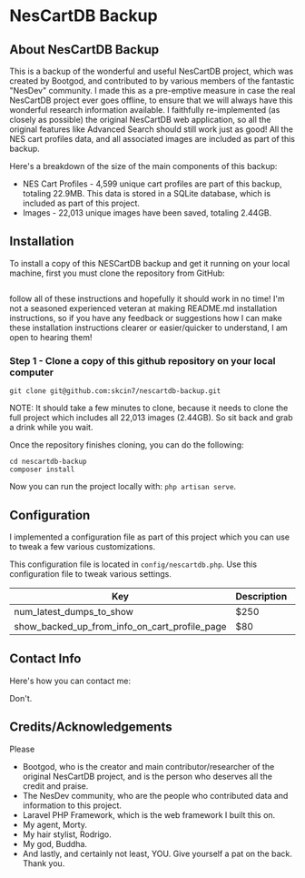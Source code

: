 # NesCartDB Backup

## About NesCartDB Backup

This is a backup of the wonderful and useful NesCartDB project, which was created by Bootgod, and contributed to by various members of the fantastic "NesDev" community. I made this as a pre-emptive measure in case the real NesCartDB project ever goes offline, to ensure that we will always have this wonderful research information available. I faithfully re-implemented (as closely as possible) the original NesCartDB web application, so all the original features like Advanced Search should still work just as good! All the NES cart profiles data, and all associated images are included as part of this backup.

Here's a breakdown of the size of the main components of this backup:

* NES Cart Profiles - 4,599 unique cart profiles are part of this backup, totaling 22.9MB. This data is stored in a SQLite database, which is included as part of this project.
* Images - 22,013 unique images have been saved, totaling 2.44GB.

## Installation

To install a copy of this NESCartDB backup and get it running on your local machine, first you must clone the repository from GitHub:

```

```

follow all of these instructions and hopefully it should work in no time! I'm not a seasoned experienced veteran at making README.md installation instructions, so if you have any feedback or suggestions how I can make these installation instructions clearer or easier/quicker to understand, I am open to hearing them!

### Step 1 - Clone a copy of this github repository on your local computer

```shell
git clone git@github.com:skcin7/nescartdb-backup.git
```

NOTE: It should take a few minutes to clone, because it needs to clone the full project which includes all 22,013 images (2.44GB). So sit back and grab a drink while you wait.

Once the repository finishes cloning, you can do the following:

```shell
cd nescartdb-backup
composer install
```

Now you can run the project locally with: `php artisan serve`.

## Configuration

I implemented a configuration file as part of this project which you can use to tweak a few various customizations.

This configuration file is located in `config/nescartdb.php`. Use this configuration file to tweak various settings.

| Key                                            | Description | Default |
|------------------------------------------------|-------------|-----------|
| num_latest_dumps_to_show                       | $250        | 10 |
| show_backed_up_from_info_on_cart_profile_page  | $80         | false |



## Contact Info

Here's how you can contact me:

Don't.

## Credits/Acknowledgements

Please

* Bootgod, who is the creator and main contributor/researcher of the original NesCartDB project, and is the person who deserves all the credit and praise.
* The NesDev community, who are the people who contributed data and information to this project.
* Laravel PHP Framework, which is the web framework I built this on.
* My agent, Morty.
* My hair stylist, Rodrigo.
* My god, Buddha.
* And lastly, and certainly not least, YOU. Give yourself a pat on the back. Thank you.
